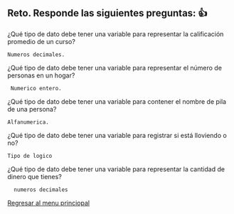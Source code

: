 ## Reto. Responde las siguientes preguntas: 👍
¿Qué tipo de dato debe tener una variable para representar la calificación promedio de un
curso?

    Numeros decimales.

¿Qué tipo de dato debe tener una variable para representar el número de personas en un
hogar?
     
     Numerico entero.
¿Qué tipo de dato debe tener una variable para contener el nombre de pila de una persona?

    Alfanumerica.

¿Qué tipo de dato debe tener una variable para registrar si está lloviendo o no?

    Tipo de logico

¿Qué tipo de dato debe tener una variable para representar la cantidad de dinero que
tienes?
      
      numeros decimales
[Regresar al menu princiopal](https://github.com/escuelaDeCodigoMargaritaMaza/escuela_de_codigo/tree/main/PENSAMIENTO_COMPUTACIONAL)
